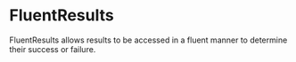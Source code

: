 # FluentResults
FluentResults allows results to be accessed in a fluent manner to determine their success or failure.
